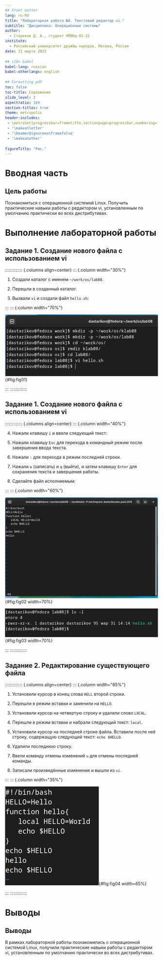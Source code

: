 ```yaml
---
## Front matter
lang: ru-RU
title: "Лабораторная работа №8. Текстовый редактор vi."
subtitle: "Дисциплина: Операционные системы"
author:
  - Стариков Д. А., cтудент НПИбд-02-22
institute:
  - Российский университет дружбы народов, Москва, Россия
date: 31 марта 2023

## i18n babel
babel-lang: russian
babel-otherlangs: english

## Formatting pdf
toc: false
toc-title: Содержание
slide_level: 2
aspectratio: 169
section-titles: true
theme: metropolis
header-includes:
 - \metroset{progressbar=frametitle,sectionpage=progressbar,numbering=fraction}
 - '\makeatletter'
 - '\beamer@ignorenonframefalse'
 - '\makeatother'
 
figureTitle: "Рис."
---
```


# Вводная часть

## Цель работы

Познакомиться с операционной системой Linux. Получить практические навыки работы с редактором vi, установленным по умолчанию практически во всех дистрибутивах.

# Выполнение лабораторной работы

## Задание 1. Создание нового файла с использованием vi
:::::::::::::: {.columns align=center}
::: {.column width="30%"}

1. Создали каталог с именем `~/work/os/lab08`.

2. Перешли в созданный каталог.

3. Вызвали `vi` и создали файл `hello.sh`:

:::
::: {.column width="70%"}

![Создание каталога для работы и запуск редактора vi.](image/image1.png){#fig:fig01}

:::
::::::::::::::

## Задание 1. Создание нового файла с использованием vi

:::::::::::::: {.columns align=center}
::: {.column width="40%"}

4. Нажали клавишу `i` и ввели следующий текст:

5. Нажали клавишу `Esc` для перехода в командный режим после завершения ввода текста.

6. Нажали `:` для перехода в режим последней строки.

7. Нажали `w` (записать) и `q` (выйти), и затем клавишу `Enter` для сохранения текста и завершения работы.

8. Сделайте файл исполняемым:

:::
::: {.column width="60%"}

![Окно редактора vi с набранным текстом.](image/image2.png){#fig:fig02 width=70%}

![Добавление прав на исполнение файла hello.sh.](image/image3.png){#fig:fig03 width=70%}

:::
::::::::::::::


## Задание 2. Редактирование существующего файла

:::::::::::::: {.columns align=center}
::: {.column width="65%"}

1. Установили курсор в конец слова `HELL` второй строки.

2. Перешли в режим вставки и заменили на `HELLO`.

3. Установили курсор на четвертую строку и удалили слово `LOCAL`.

4. Перешли в режим вставки и набрали следующий текст: `local`.

5. Установили курсор на последней строке файла. Вставили после неё строку, содержащую следующий текст: `echo $HELLO`.

6. Удалили последнюю строку.

7. Ввели команду отмены изменений `u` для отмены последней команды.

8. Записали произведённые изменения и вышли из `vi`.

:::
::: {.column width="35%"}

![Измененный файл hello.sh.](image/image4.png){#fig:fig04 width=65%}

:::
::::::::::::::

# Выводы

## Выводы

В рамках лабораторной работы познакомились с операционной системой Linux, получили практические навыки работы с редактором vi, установленным по умолчанию практически во всех дистрибутивах.
